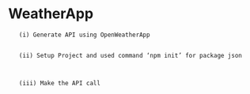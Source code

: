 # WeatherApp


       (i) Generate API using OpenWeatherApp
       
       
       (ii) Setup Project and used command ‘npm init’ for package json
       
       
       
       (iii) Make the API call
